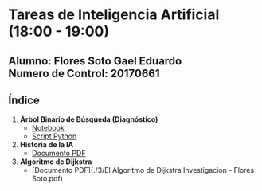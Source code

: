 # Tareas de Inteligencia Artificial (18:00 - 19:00)

**Alumno:** Flores Soto Gael Eduardo  
**Numero de Control:** 20170661
---

## Índice 

1. **Árbol Binario de Búsqueda (Diagnóstico)**  
   - [Notebook](./1/ArbolBinario.ipynb)  
   - [Script Python](./1/ArbolBinario.py)
2. **Historia de la IA**  
   - [Documento PDF](./2/FloresSotoGael-ResumenHistoriaIA.pdf)
2. **Algoritmo de Dijkstra**  
   - [Documento PDF](./3/El Algoritmo de Dijkstra Investigacion - Flores Soto.pdf)
